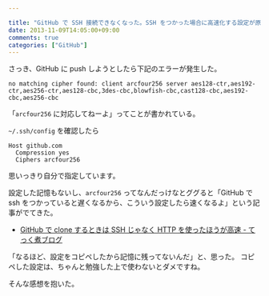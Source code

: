 ```yaml
---

title: "GitHub で SSH 接続できなくなった。SSH をつかった場合に高速化する設定が原因だった。"
date: 2013-11-09T14:05:00+09:00
comments: true
categories: ["GitHub"]
---
```


さっき、GitHub に push しようとしたら下記のエラーが発生した。

```
no matching cipher found: client arcfour256 server aes128-ctr,aes192-ctr,aes256-ctr,aes128-cbc,3des-cbc,blowfish-cbc,cast128-cbc,aes192-cbc,aes256-cbc
```

「`arcfour256` に対応してねーよ」ってことが書かれている。

`~/.ssh/config` を確認したら

```
Host github.com
  Compression yes
  Ciphers arcfour256
```

思いっきり自分で指定しています。

設定した記憶もないし、`arcfour256` ってなんだっけなとググると「GitHub で ssh をつかっていると遅くなるから、こういう設定したら速くなるよ」という記事がでてきた。

* [GitHub で clone するときは SSH じゃなく HTTP を使ったほうが高速 - てっく煮ブログ](http://tech.nitoyon.com/ja/blog/2013/01/11/github-clone-http/)

「なるほど、設定をコピペしたから記憶に残ってないんだ」と、思った。
コピペした設定は、ちゃんと勉強した上で使わないとダメですね。

そんな感想を抱いた。

